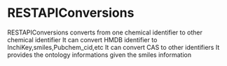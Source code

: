 # RESTAPIConversions

RESTAPIConversions converts from one chemical identifier to other chemical identifier
It can convert HMDB identifier to InchiKey,smiles,Pubchem_cid,etc
It can convert CAS to other identifiers
It provides the ontology informations given the smiles information
